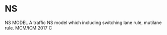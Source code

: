 # NS
NS MODEL
A traffic NS model which including switching lane rule, mutilane rule.
MCM/ICM 2017 C
